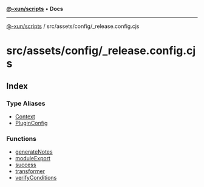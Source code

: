 [**@-xun/scripts**](../../../../README.md) • **Docs**

***

[@-xun/scripts](../../../../README.md) / src/assets/config/\_release.config.cjs

# src/assets/config/\_release.config.cjs

## Index

### Type Aliases

- [Context](type-aliases/Context.md)
- [PluginConfig](type-aliases/PluginConfig.md)

### Functions

- [generateNotes](functions/generateNotes.md)
- [moduleExport](functions/moduleExport.md)
- [success](functions/success.md)
- [transformer](functions/transformer.md)
- [verifyConditions](functions/verifyConditions.md)
